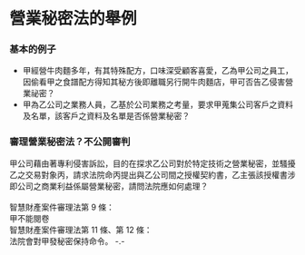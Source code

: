 # 營業秘密法的舉例

### 基本的例子

* 甲經營牛肉麵多年，有其特殊配方，口味深受顧客喜愛，乙為甲公司之員工，因偷看甲之食譜配方得知其秘方後即離職另行開牛肉麵店，甲可否告乙侵害營業祕密？
* 甲為乙公司之業務人員，乙基於公司業務之考量，要求甲蒐集公司客戶之資料及名單，該客戶之資料及名單是否係營業秘密？

### 審理營業秘密法？不公開審判

甲公司藉由著專利侵害訴訟，目的在探求乙公司對於特定技術之營業秘密，並騷擾乙之交易對象丙，請求法院命丙提出與乙公司間之授權契約書，乙主張該授權書涉即公司之商業利益係屬營業秘密，請問法院應如何處理？\
\
智慧財產案件審理法第 9 條：\
甲不能閱卷\
智慧財產案件審理法第 11 條、第 12 條：\
法院會對甲發秘密保持命令。 -.-

